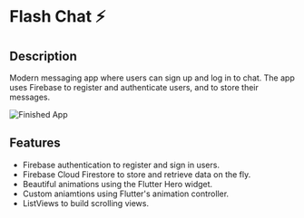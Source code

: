 # Flash Chat ⚡️

## Description

Modern messaging app where users can sign up and log in to chat.
The app uses Firebase to register and authenticate users, and to store their messages.


![Finished App](https://github.com/londonappbrewery/Images/blob/master/flash_chat_flutter_demo.gif)

## Features

- Firebase authentication to register and sign in users.
- Firebase Cloud Firestore to store and retrieve data on the fly.
- Beautiful animations using the Flutter Hero widget.
- Custom aniamtions using Flutter's animation controller. 
- ListViews to build scrolling views.
